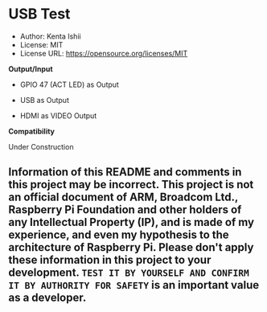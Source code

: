 # USB Test

* Author: Kenta Ishii
* License: MIT
* License URL: https://opensource.org/licenses/MIT

**Output/Input**

* GPIO 47 (ACT LED) as Output

* USB as Output

* HDMI as VIDEO Output

**Compatibility**

Under Construction

## Information of this README and comments in this project may be incorrect. This project is not an official document of ARM, Broadcom Ltd., Raspberry Pi Foundation and other holders of any Intellectual Property (IP), and is made of my experience, and even my hypothesis to the architecture of Raspberry Pi. Please don't apply these information in this project to your development. `TEST IT BY YOURSELF AND CONFIRM IT BY AUTHORITY FOR SAFETY` is an important value as a developer.
